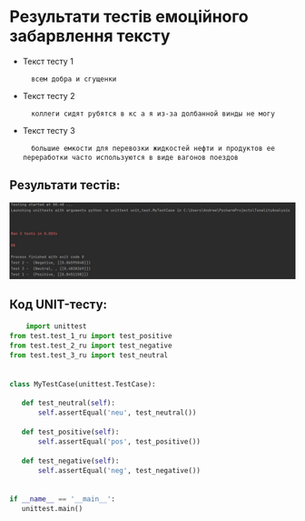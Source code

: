 # Результати тестів емоційного забарвлення тексту

+ Текст тесту 1
  
        всем добра и сгущенки
        
+ Текст тесту 2
        
        коллеги сидят рубятся в кс а я из-за долбанной винды не могу

+ Текст тесту 3
    
        большие емкости для перевозки жидкостей нефти и продуктов ее переработки часто используются в виде вагонов поездов  


 ## Результати тестів:
![example](../tests/test.jpg)


 ## Код UNIT-тесту:
 ```python
     import unittest
from test.test_1_ru import test_positive
from test.test_2_ru import test_negative
from test.test_3_ru import test_neutral


class MyTestCase(unittest.TestCase):

    def test_neutral(self):
        self.assertEqual('neu', test_neutral())

    def test_positive(self):
        self.assertEqual('pos', test_positive())

    def test_negative(self):
        self.assertEqual('neg', test_negative())


if __name__ == '__main__':
    unittest.main()
```
